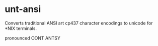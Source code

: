 unt-ansi
========

Converts traditional ANSI art cp437 character encodings to unicode for *NIX terminals.

pronounced OONT ANTSY

